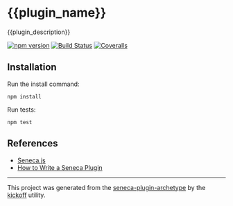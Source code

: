 # {{plugin_name}}

{{plugin_description}}

[![npm version][npm-badge]][npm-url]
[![Build Status][travis-badge]][travis-url]
[![Coveralls][BadgeCoveralls]][Coveralls]

## Installation

Run the install command:

    npm install

Run tests:

    npm test

## References

- [Seneca.js](http://senecajs.org/)
- [How to Write a Seneca Plugin](http://senecajs.org/docs/tutorials/how-to-write-a-plugin.html)

---

This project was generated from the [seneca-plugin-archetype](https://github.com/tombenke/seneca-plugin-archetype)
by the [kickoff](https://github.com/tombenke/kickoff) utility.

[npm-badge]: https://badge.fury.io/js/{{plugin_name}}.svg
[npm-url]: https://badge.fury.io/js/{{plugin_name}}
[travis-badge]: https://api.travis-ci.org/{{author_github_account}}/{{plugin_name}}.svg
[travis-url]: https://travis-ci.org/{{author_github_account}}/{{plugin_name}}
[Coveralls]: https://coveralls.io/github/{{author_github_account}}/{{plugin_name}}?branch=master
[BadgeCoveralls]: https://coveralls.io/repos/github/{{author_github_account}}/{{plugin_name}}/badge.svg?branch=master

